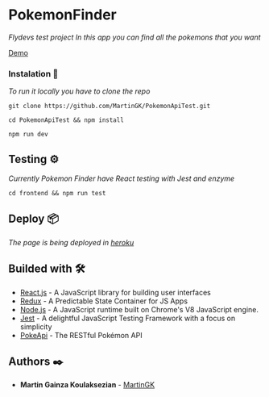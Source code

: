# PokemonFinder

_Flydevs test project_
_In this app you can find all the pokemons that you want_

 [Demo](https://pokemonfinder-martingk.herokuapp.com/)

### Instalation 🔧

_To run it locally you have to clone the repo_

```
git clone https://github.com/MartinGK/PokemonApiTest.git
```

```
cd PokemonApiTest && npm install
```

```
npm run dev
```

## Testing ⚙️

_Currently Pokemon Finder have React testing with Jest and enzyme_

```
cd frontend && npm run test
```

## Deploy 📦

_The page is being deployed in [heroku](https://pokemonfinder-martingk.herokuapp.com/)_

## Builded with 🛠️

* [React.js](https://reactjs.org/) - A JavaScript library for building user interfaces
* [Redux](https://redux.js.org/) - A Predictable State Container for JS Apps
* [Node.js](https://nodejs.org/en/) - A JavaScript runtime built on Chrome's V8 JavaScript engine.
* [Jest](https://jestjs.io/) - A delightful JavaScript Testing Framework with a focus on simplicity
* [PokeApi](https://pokeapi.co/) - The RESTful Pokémon API

## Authors ✒️

* **Martin Gainza Koulaksezian** - [MartinGK](https://github.com/MartinGK)